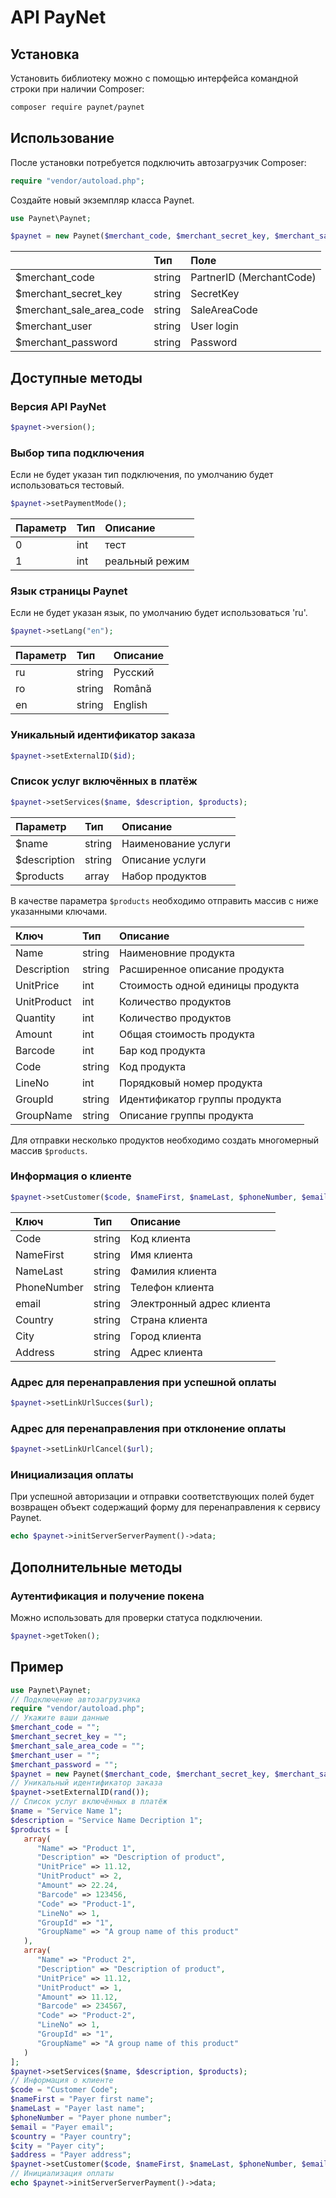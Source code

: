 # API PayNet

## Установка

Установить библиотеку можно с помощью интерфейса командной строки при наличии Composer:

```bash
composer require paynet/paynet
```

## Использование

После установки потребуется подключить автозагрузчик Composer:

```php
require "vendor/autoload.php";
```

Создайте новый экземпляр класса Paynet.

```php
use Paynet\Paynet;

$paynet = new Paynet($merchant_code, $merchant_secret_key, $merchant_sale_area_code, $merchant_user, $merchant_password);
```

|                          | Тип    | Поле                     |
| :----------------------- | :----- | :----------------------- |
| $merchant_code           | string | PartnerID (MerchantCode) |
| $merchant_secret_key     | string | SecretKey                |
| $merchant_sale_area_code | string | SaleAreaCode             |
| $merchant_user           | string | User login               |
| $merchant_password       | string | Password                 |

## Доступные методы

### Версия API PayNet

```php
$paynet->version();
```

### Выбор типа подключения

Если не будет указан тип подключения, по умолчанию будет использоваться тестовый.

```php
$paynet->setPaymentMode();
```

| Параметр | Тип  | Описание       |
| :------- | :--- | :------------- |
| 0        | int  | тест           |
| 1        | int  | реальный режим |

### Язык страницы Paynet

Если не будет указан язык, по умолчанию будет использоваться 'ru'.

```php
$paynet->setLang("en");
```

| Параметр | Тип    | Описание |
| :------- | :----- | :------- |
| ru       | string | Русский  |
| ro       | string | Română   |
| en       | string | English  |

### Уникальный идентификатор заказа

```php
$paynet->setExternalID($id);
```

### Список услуг включённых в платёж

```php
$paynet->setServices($name, $description, $products);
```

| Параметр     | Тип    | Описание            |
| :----------- | :----- | :------------------ |
| $name        | string | Наименование услуги |
| $description | string | Описание услуги     |
| $products    | array  | Набор продуктов     |

В качестве параметра `$products` необходимо отправить массив с ниже указанными ключами.

| Ключ        | Тип    | Описание                         |
| :---------- | :----- | :------------------------------- |
| Name        | string | Наименовние продукта             |
| Description | string | Расширенное описание продукта    |
| UnitPrice   | int    | Стоимость одной единицы продукта |
| UnitProduct | int    | Количество продуктов             |
| Quantity    | int    | Количество продуктов             |
| Amount      | int    | Общая стоимость продукта         |
| Barcode     | int    | Бар код продукта                 |
| Code        | string | Код продукта                     |
| LineNo      | int    | Порядковый номер продукта        |
| GroupId     | string | Идентификатор группы продукта    |
| GroupName   | string | Описание группы продукта         |

Для отправки несколько продуктов необходимо создать многомерный массив `$products`.

### Информация о клиенте

```php
$paynet->setCustomer($code, $nameFirst, $nameLast, $phoneNumber, $email, $country, $city, $address);
```

| Ключ        | Тип    | Описание                  |
| :---------- | :----- | :------------------------ |
| Code        | string | Код клиента               |
| NameFirst   | string | Имя клиента               |
| NameLast    | string | Фамилия клиента           |
| PhoneNumber | string | Телефон клиента           |
| email       | string | Электронный адрес клиента |
| Country     | string | Страна клиента            |
| City        | string | Город клиента             |
| Address     | string | Адрес клиента             |

### Адрес для перенаправления при успешной оплаты

```php
$paynet->setLinkUrlSucces($url);
```

### Адрес для перенаправления при отклонение оплаты

```php
$paynet->setLinkUrlCancel($url);
```

### Инициализация оплаты

При успешной авторизации и отправки соответствующих полей будет возвращен объект содержащий форму для перенаправления к сервису Paynet.

```php
echo $paynet->initServerServerPayment()->data;
```

## Дополнительные методы

### Аутентификация и получение покена

Можно использовать для проверки статуса подключении.

```php
$paynet->getToken();
```

## Пример

```php
use Paynet\Paynet;
// Подключение автозагрузчика
require "vendor/autoload.php";
// Укажите ваши данные
$merchant_code = "";
$merchant_secret_key = "";
$merchant_sale_area_code = "";
$merchant_user = "";
$merchant_password = "";
$paynet = new Paynet($merchant_code, $merchant_secret_key, $merchant_sale_area_code, $merchant_user, $merchant_password);
// Уникальный идентификатор заказа
$paynet->setExternalID(rand());
// Список услуг включённых в платёж
$name = "Service Name 1";
$description = "Service Name Decription 1";
$products = [
   array(
      "Name" => "Product 1",
      "Description" => "Description of product",
      "UnitPrice" => 11.12,
      "UnitProduct" => 2,
      "Amount" => 22.24,
      "Barcode" => 123456,
      "Code" => "Product-1",
      "LineNo" => 1,
      "GroupId" => "1",
      "GroupName" => "A group name of this product"
   ),
   array(
      "Name" => "Product 2",
      "Description" => "Description of product",
      "UnitPrice" => 11.12,
      "UnitProduct" => 1,
      "Amount" => 11.12,
      "Barcode" => 234567,
      "Code" => "Product-2",
      "LineNo" => 1,
      "GroupId" => "1",
      "GroupName" => "A group name of this product"
   )
];
$paynet->setServices($name, $description, $products);
// Информация о клиенте
$code = "Customer Code";
$nameFirst = "Payer first name";
$nameLast = "Payer last name";
$phoneNumber = "Payer phone number";
$email = "Payer email";
$country = "Payer country";
$city = "Payer city";
$address = "Payer address";
$paynet->setCustomer($code, $nameFirst, $nameLast, $phoneNumber, $email, $country, $city, $address);
// Инициализация оплаты
echo $paynet->initServerServerPayment()->data;
```
